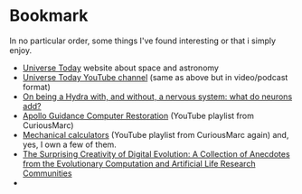 # Bookmark

In no particular order, some things I've found interesting or that i simply enjoy.

- [Universe Today](https://www.universetoday.com/) website about space and astronomy
- [Universe Today YouTube channel](https://www.youtube.com/@frasercain) (same as above but in video/podcast format)
- [On being a Hydra with, and without, a nervous system: what do neurons add?](https://link.springer.com/article/10.1007/s10071-023-01816-8)
- [Apollo Guidance Computer Restoration](https://www.youtube.com/playlist?list=PL-_93BVApb59FWrLZfdlisi_x7-Ut_-w7) (YouTube playlist from CuriousMarc)
- [Mechanical calculators](https://www.youtube.com/playlist?list=PL-_93BVApb58cdHy3Z2sUWtd6q2LsmO2Z) (YouTube playlist from CuriousMarc again) and, yes, I own a few of them.
- [The Surprising Creativity of Digital Evolution: A Collection of Anecdotes from the Evolutionary Computation and Artificial Life Research Communities](https://arxiv.org/abs/1803.03453)
- 
